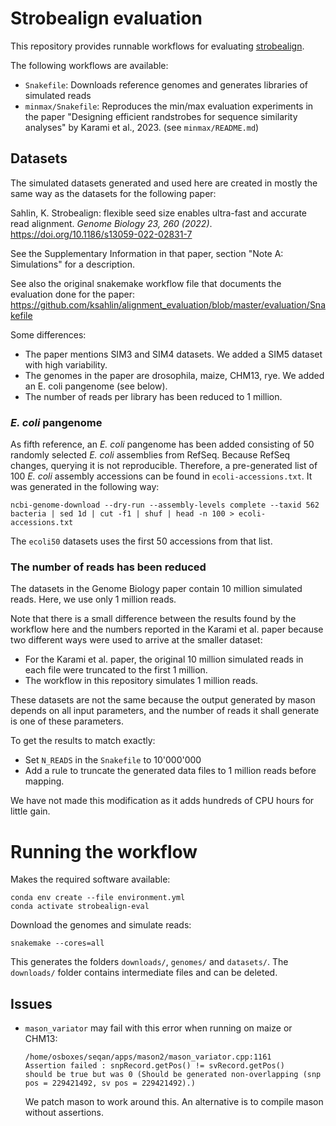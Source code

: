 # Strobealign evaluation

This repository provides runnable workflows for evaluating
[strobealign](https://github.com/ksahlin/strobealign/).

The following workflows are available:

- `Snakefile`: Downloads reference genomes and generates libraries of simulated
  reads
- `minmax/Snakefile`: Reproduces the min/max evaluation experiments in the paper
  "Designing efficient randstrobes for sequence similarity
  analyses" by Karami et al., 2023. (see `minmax/README.md`)


## Datasets

The simulated datasets generated and used here are created in mostly
the same way as the datasets for the following paper:

Sahlin, K. Strobealign:
flexible seed size enables ultra-fast and accurate read alignment.
*Genome Biology 23, 260 (2022)*.
https://doi.org/10.1186/s13059-022-02831-7

See the Supplementary Information in that paper, section
"Note A: Simulations" for a description.

See also the original snakemake workflow file that documents the evaluation done
for the paper:
https://github.com/ksahlin/alignment_evaluation/blob/master/evaluation/Snakefile

Some differences:
- The paper mentions SIM3 and SIM4 datasets. We added a SIM5 dataset with high
  variability.
- The genomes in the paper are drosophila, maize, CHM13, rye. We added an
  E. coli pangenome (see below).
- The number of reads per library has been reduced to 1 million.


### *E. coli* pangenome

As fifth reference, an *E. coli* pangenome has been added
consisting of 50 randomly selected *E. coli* assemblies from RefSeq.
Because RefSeq changes, querying it is not reproducible.
Therefore, a pre-generated list of 100 *E. coli* assembly accessions
can be found in `ecoli-accessions.txt`.
It was generated in the following way:

    ncbi-genome-download --dry-run --assembly-levels complete --taxid 562 bacteria | sed 1d | cut -f1 | shuf | head -n 100 > ecoli-accessions.txt

The `ecoli50` datasets uses the first 50 accessions from that list.


### The number of reads has been reduced

The datasets in the Genome Biology paper contain 10 million simulated reads.
Here, we use only 1 million reads.

Note that there is a small difference between the results found by the workflow here
and the numbers reported in the Karami et al. paper
because two different ways were used to arrive at the smaller dataset:

- For the Karami et al. paper,
  the original 10 million simulated reads in each file were truncated to the
  first 1 million.
- The workflow in this repository simulates 1 million reads.

These datasets are not the same because the output generated by mason depends
on all input parameters,
and the number of reads it shall generate is one of these parameters.

To get the results to match exactly:

* Set `N_READS` in the `Snakefile` to 10'000'000
* Add a rule to truncate the generated data files to 1 million reads before
  mapping.

We have not made this modification as it adds hundreds of CPU hours for little gain.


# Running the workflow

Makes the required software available:

    conda env create --file environment.yml
    conda activate strobealign-eval

Download the genomes and simulate reads:

    snakemake --cores=all

This generates the folders `downloads/`, `genomes/` and `datasets/`.
The `downloads/` folder contains intermediate files and can be deleted.


## Issues

* `mason_variator` may fail with this error when running on maize or CHM13:

      /home/osboxes/seqan/apps/mason2/mason_variator.cpp:1161
      Assertion failed : snpRecord.getPos() != svRecord.getPos()
      should be true but was 0 (Should be generated non-overlapping (snp pos = 229421492, sv pos = 229421492).)

  We patch mason to work around this.
  An alternative is to compile mason without assertions.
